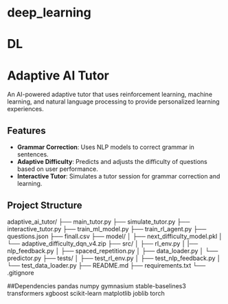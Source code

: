 # deep_learning
# DL
# Adaptive AI Tutor

An AI-powered adaptive tutor that uses reinforcement learning, machine learning, and natural language processing to provide personalized learning experiences.

## Features
- **Grammar Correction**: Uses NLP models to correct grammar in sentences.
- **Adaptive Difficulty**: Predicts and adjusts the difficulty of questions based on user performance.
- **Interactive Tutor**: Simulates a tutor session for grammar correction and learning.

## Project Structure
adaptive_ai_tutor/ 
├── main_tutor.py 
├── simulate_tutor.py
├── interactive_tutor.py
├── train_ml_model.py 
├── train_rl_agent.py 
├── questions.json 
├── finall.csv 
├── model/ │ 
        ├── next_difficulty_model.pkl 
        │ └── adaptive_difficulty_dqn_v4.zip 
├── src/ │ 
├── rl_env.py │ 
|── nlp_feedback.py │ 
├── spaced_repetition.py │ 
├── data_loader.py │ 
└── predictor.py 
├── tests/ │
├── test_rl_env.py │ 
├── test_nlp_feedback.py │ 
└── test_data_loader.py 
├── README.md 
├── requirements.txt 
└── .gitignore

##Dependencies
pandas
numpy
gymnasium
stable-baselines3
transformers
xgboost
scikit-learn
matplotlib
joblib
torch
